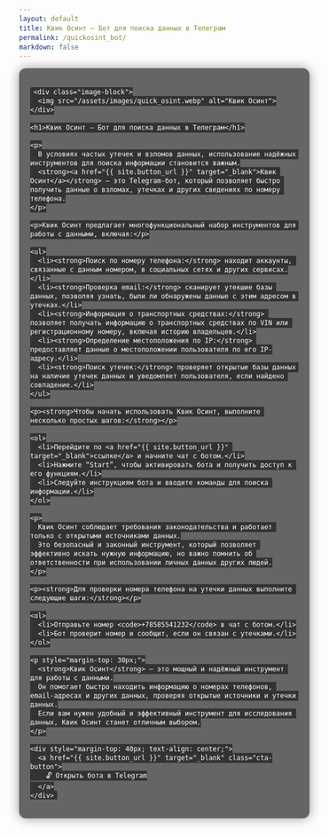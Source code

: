 ```yaml
---
layout: default
title: Квик Осинт — Бот для поиска данных в Телеграм
permalink: /quickosint_bot/
markdown: false
---
```


<style>
  html, body {
    height: auto !important;
    min-height: 100%;
    overflow-x: hidden;
    overflow-y: auto;
    display: block !important;
  }

  .custom-osint-wrapper {
    background-color: rgba(0, 0, 0, 0.6);
    padding: 20px 10px;
    border-radius: 12px;
    max-width: 800px;
    width: 100%;
    box-shadow: 0 0 20px rgba(0, 0, 0, 0.4);
    margin: 0 auto;
    color: #fff;
    font-family: 'Roboto', sans-serif;
  }

  .custom-osint-wrapper .inner {
    max-width: 680px;
    margin: 0 auto;
    padding: 0 10px;
  }

  .custom-osint-wrapper h1 {
    text-align: center;
    margin-bottom: 20px;
  }

  .custom-osint-wrapper p,
  .custom-osint-wrapper ul,
  .custom-osint-wrapper ol {
    text-align: left;
    margin: 16px 0;
    padding: 0;
    font-size: 16px;
    line-height: 1.6;
  }

  .custom-osint-wrapper li {
    margin-bottom: 10px;
  }

  .custom-osint-wrapper code {
    background: #333;
    padding: 2px 6px;
    border-radius: 4px;
  }

  .custom-osint-wrapper a {
    color: #fff;
    text-decoration: underline;
  }

  .custom-osint-wrapper .cta-button {
    display: inline-block;
    padding: 12px 30px;
    background-color: #d90429;
    color: #ffffff;
    text-decoration: none;
    border-radius: 5px;
    font-weight: 500;
    transition: background-color 0.3s;
  }

  .custom-osint-wrapper .cta-button:hover {
    background-color: #a8031f;
  }

  .custom-osint-wrapper .image-block {
    width: 100%;
    margin: 0 auto 30px;
    text-align: center;
    overflow: visible;
  }

  .custom-osint-wrapper .image-block img {
    max-width: 100%;
    width: 100%;
    height: auto;
    border-radius: 12px;
    display: block;
    margin: 0 auto;
  }

  @media (max-width: 600px) {
    .custom-osint-wrapper h1 {
      font-size: 22px;
    }
    .custom-osint-wrapper p,
    .custom-osint-wrapper li {
      font-size: 15px;
    }
  }
</style>

<div class="custom-osint-wrapper">
  <div class="inner">

    <div class="image-block">
      <img src="/assets/images/quick_osint.webp" alt="Квик Осинт">
    </div>

    <h1>Квик Осинт — Бот для поиска данных в Телеграм</h1>

    <p>
      В условиях частых утечек и взломов данных, использование надёжных инструментов для поиска информации становится важным.
      <strong><a href="{{ site.button_url }}" target="_blank">Квик Осинт</a></strong> — это Telegram-бот, который позволяет быстро получить данные о взломах, утечках и других сведениях по номеру телефона.
    </p>

    <p>Квик Осинт предлагает многофункциональный набор инструментов для работы с данными, включая:</p>

    <ul>
      <li><strong>Поиск по номеру телефона:</strong> находит аккаунты, связанные с данным номером, в социальных сетях и других сервисах.</li>
      <li><strong>Проверка email:</strong> сканирует утекшие базы данных, позволяя узнать, были ли обнаружены данные с этим адресом в утечках.</li>
      <li><strong>Информация о транспортных средствах:</strong> позволяет получать информацию о транспортных средствах по VIN или регистрационному номеру, включая историю владельцев.</li>
      <li><strong>Определение местоположения по IP:</strong> предоставляет данные о местоположении пользователя по его IP-адресу.</li>
      <li><strong>Поиск утечек:</strong> проверяет открытые базы данных на наличие утечек данных и уведомляет пользователя, если найдено совпадение.</li>
    </ul>

    <p><strong>Чтобы начать использовать Квик Осинт, выполните несколько простых шагов:</strong></p>

    <ol>
      <li>Перейдите по <a href="{{ site.button_url }}" target="_blank">ссылке</a> и начните чат с ботом.</li>
      <li>Нажмите “Start”, чтобы активировать бота и получить доступ к его функциям.</li>
      <li>Следуйте инструкциям бота и вводите команды для поиска информации.</li>
    </ol>

    <p>
      Квик Осинт соблюдает требования законодательства и работает только с открытыми источниками данных.
      Это безопасный и законный инструмент, который позволяет эффективно искать нужную информацию, но важно помнить об ответственности при использовании личных данных других людей.
    </p>

    <p><strong>Для проверки номера телефона на утечки данных выполните следующие шаги:</strong></p>

    <ol>
      <li>Отправьте номер <code>+78585541232</code> в чат с ботом.</li>
      <li>Бот проверит номер и сообщит, если он связан с утечками.</li>
    </ol>

    <p style="margin-top: 30px;">
      <strong>Квик Осинт</strong> — это мощный и надёжный инструмент для работы с данными.
      Он помогает быстро находить информацию о номерах телефонов, email-адресах и других данных, проверяя открытые источники и утечки данных.
      Если вам нужен удобный и эффективный инструмент для исследования данных, Квик Осинт станет отличным выбором.
    </p>

    <div style="margin-top: 40px; text-align: center;">
      <a href="{{ site.button_url }}" target="_blank" class="cta-button">
        🔓 Открыть бота в Telegram
      </a>
    </div>

  </div>
</div>
